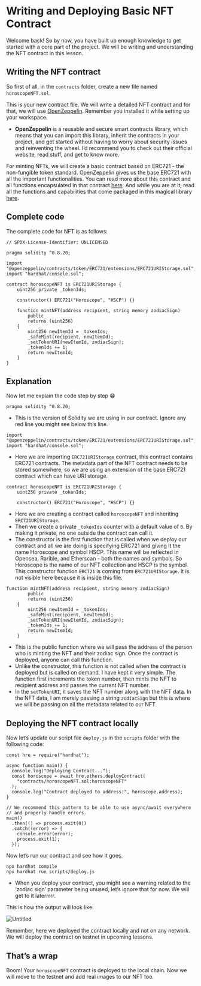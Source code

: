 # Writing and Deploying Basic NFT Contract

Welcome back! So by now, you have built up enough knowledge to get started with a core part of the project. We will be writing and understanding the NFT contract in this lesson.

## Writing the NFT contract

So first of all, in the `contracts` folder, create a new file named `horoscopeNFT.sol`. 

This is your new contract file. We will write a detailed NFT contract and for that, we will use  [OpenZeppelin](https://openzeppelin.com/). Remember you installed it while setting up your workspace.

- **OpenZeppelin** is a reusable and secure smart contracts library, which means that you can import this library, inherit the contracts in your project, and get started without having to worry about security issues and reinventing the wheel. I’d recommend you to check out their official website, read stuff, and get to know more.

For minting NFTs, we will create a basic contract based on ERC721 - the non-fungible token standard. OpenZeppelin gives us the base ERC721 with all the important functionalities. You can read more about this contract and all functions encapsulated in that contract [here](https://docs.openzeppelin.com/contracts/4.x/erc721). And while you are at it, read all the functions and capabilities that come packaged in this magical library [here](https://docs.openzeppelin.com/contracts/4.x/api/token/erc721).

## Complete code

The complete code for NFT is as follows:

```
// SPDX-License-Identifier: UNLICENSED

pragma solidity ^0.8.20;

import "@openzeppelin/contracts/token/ERC721/extensions/ERC721URIStorage.sol";
import "hardhat/console.sol";

contract horoscopeNFT is ERC721URIStorage {
    uint256 private _tokenIds;

    constructor() ERC721("Horoscope", "HSCP") {}

    function mintNFT(address recipient, string memory zodiacSign)
        public
        returns (uint256)
    {
        uint256 newItemId = _tokenIds;
        _safeMint(recipient, newItemId);
        _setTokenURI(newItemId, zodiacSign);
        _tokenIds += 1;
        return newItemId;
    }
}
```

## Explanation

Now let me explain the code step by step 😁

```
pragma solidity ^0.8.20;
```

- This is the version of Solidity we are using in our contract. Ignore any red line you might see below this line.

```
import "@openzeppelin/contracts/token/ERC721/extensions/ERC721URIStorage.sol";
import "hardhat/console.sol";
```

- Here we are importing `ERC721URIStorage` contract, this contract contains ERC721 contracts. The metadata part of the NFT contract needs to be stored somewhere, so we are using an extension of the base ERC721 contract which can have URI storage.

```
contract horoscopeNFT is ERC721URIStorage {
    uint256 private _tokenIds;

    constructor() ERC721("Horoscope", "HSCP") {}

```

- Here we are creating a contract called `horoscopeNFT` and inheriting `ERC721URIStorage`.
- Then we create a private `_tokenIds` counter with a default value of `0`. By making it private, no one outside the contract can call it.
- The constructor is the first function that is called when we deploy our contract and all we are doing is specifying ERC721 and giving it the name Horoscope and symbol HSCP. This name will be reflected in Opensea, Rarible, and Etherscan - both the names and symbols. So Horoscope is the name of our NFT collection and HSCP is the symbol. This constructor function `ERC721` is coming from `ERC721URIStorage`. It is not visible here because it is inside this file.

```
function mintNFT(address recipient, string memory zodiacSign)
        public
        returns (uint256)
    {
        uint256 newItemId = _tokenIds;
        _safeMint(recipient, newItemId);
        _setTokenURI(newItemId, zodiacSign);
        _tokenIds += 1;
        return newItemId;
    }
```

- This is the public function where we will pass the address of the person who is minting the NFT and their zodiac sign. Once the contract is deployed, anyone can call this function.
- Unlike the constructor, this function is not called when the contract is deployed but is called on demand. I have kept it very simple. The function first increments the token number, then mints the NFT to recipient address and passes the current NFT number.
- In the `setTokenURI`, it saves the NFT number along with the NFT data. In the NFT data, I am merely passing a string `zodiacSign` but this is where we will be passing on all the metadata related to our NFT.

## Deploying the NFT contract locally

Now let’s update our script file `deploy.js` in the `scripts` folder with the following code: 

```
const hre = require("hardhat");

async function main() {
  console.log("Deploying Contract...");
  const horoscope = await hre.ethers.deployContract(
    "contracts/horoscopeNFT.sol:horoscopeNFT"
  );
  console.log("Contract deployed to address:", horoscope.address);
}

// We recommend this pattern to be able to use async/await everywhere
// and properly handle errors.
main()
  .then(() => process.exit(0))
  .catch((error) => {
    console.error(error);
    process.exit(1);
  });
```

Now let’s run our contract and see how it goes.

```
npx hardhat compile
npx hardhat run scripts/deploy.js
```

- When you deploy your contract, you might see a warning related to the ‘zodiac sign’ parameter being unused, let’s ignore that for now. We will get to it laterrrrr.
    
    

This is how the output will look like:

![Untitled](https://github.com/0xmetaschool/Learning-Projects/blob/main/assests_for_all/assests_for_horoscope/1%20Writing%20Basic%20NFT%20Contract/Untitled.png?raw=true)

Remember, here we deployed the contract locally and not on any network. We will deploy the contract on testnet in upcoming lessons.

## That’s a wrap

Boom! Your `horoscopeNFT` contract is deployed to the local chain. Now we will move to the testnet and add real images to our NFT too.

